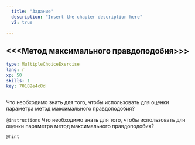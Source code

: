 ```yaml
---
  title: "Задание"
  description: "Insert the chapter description here"
  v2: true

---
```

## <<<Метод максимального правдоподобия>>>

```yaml
type: MultipleChoiceExercise
lang: r
xp: 50
skills: 1
key: 70182e4c8d



```

Что необходимо знать для того, чтобы использовать для оценки параметра метод максимального правдоподобия?

`@instructions`
Что необходимо знать для того, чтобы использовать для оценки параметра метод максимального правдоподобия?

`@hint`









